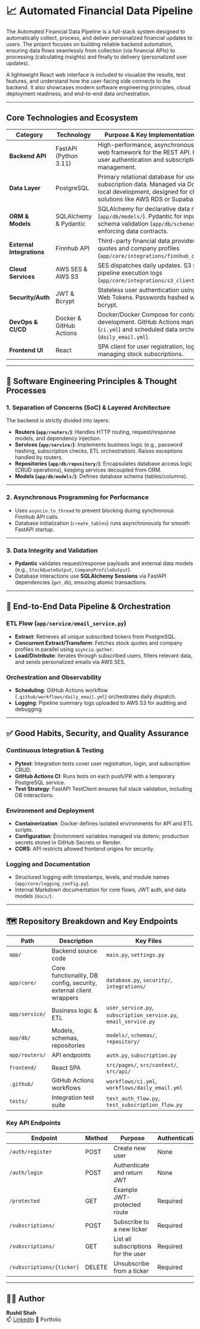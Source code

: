 # 📈 Automated Financial Data Pipeline

The Automated Financial Data Pipeline is a full-stack system designed to automatically collect, process, and deliver personalized financial updates to users. The project focuses on building reliable backend automation, ensuring data flows seamlessly from collection (via financial APIs) to processing (calculating insights) and finally to delivery (personalized user updates). 

A lightweight React web interface is included to visualize the results, test features, and understand how the user-facing side connects to the backend. It also showcases modern software engineering principles, cloud deployment readiness, and end-to-end data orchestration.

---

## Core Technologies and Ecosystem

| Category | Technology | Purpose & Key Implementation Details |
|----------|------------|--------------------------------------|
| **Backend API** | FastAPI (Python 3.11) | High-performance, asynchronous ASGI web framework for the REST API. Handles user authentication and subscription management. |
| **Data Layer** | PostgreSQL | Primary relational database for user and subscription data. Managed via Docker for local development, designed for cloud solutions like AWS RDS or Supabase. |
| **ORM & Models** | SQLAlchemy & Pydantic | SQLAlchemy for declarative data modeling (`app/db/models/`). Pydantic for input/output schema validation (`app/db/schemas/`), enforcing data contracts. |
| **External Integrations** | Finnhub API | Third-party financial data provider for stock quotes and company profiles (`app/core/integrations/finnhub_client.py`). |
| **Cloud Services** | AWS SES & AWS S3 | SES dispatches daily updates. S3 stores pipeline execution logs (`app/core/integrations/s3_client.py`). |
| **Security/Auth** | JWT & Bcrypt | Stateless user authentication using JSON Web Tokens. Passwords hashed with bcrypt. |
| **DevOps & CI/CD** | Docker & GitHub Actions | Docker/Docker Compose for containerized development. GitHub Actions manages CI (`ci.yml`) and scheduled data orchestration (`daily_email.yml`). |
| **Frontend UI** | React | SPA client for user registration, login, and managing stock subscriptions. |

---

## 🧠 Software Engineering Principles & Thought Processes

### 1. Separation of Concerns (SoC) & Layered Architecture
The backend is strictly divided into layers:

- **Routers (`app/routers/`)**: Handles HTTP routing, request/response models, and dependency injection.  
- **Services (`app/service/`)**: Implements business logic (e.g., password hashing, subscription checks, ETL orchestration). Raises exceptions handled by routers.  
- **Repositories (`app/db/repository/`)**: Encapsulates database access logic (CRUD operations), keeping services decoupled from ORM.  
- **Models (`app/db/models/`)**: Defines database schema (tables/columns).  

---

### 2. Asynchronous Programming for Performance
- Uses `asyncio.to_thread` to prevent blocking during synchronous Finnhub API calls.  
- Database initialization (`create_tables`) runs asynchronously for smooth FastAPI startup.  

---

### 3. Data Integrity and Validation
- **Pydantic** validates request/response payloads and external data models (e.g., `StockQuoteOutput`, `CompanyProfileOutput`).  
- Database interactions use **SQLAlchemy Sessions** via FastAPI dependencies (`get_db`), ensuring atomic transactions.  

---

## 🚀 End-to-End Data Pipeline & Orchestration

### ETL Flow (`app/service/email_service.py`)
- **Extract**: Retrieves all unique subscribed tickers from PostgreSQL.  
- **Concurrent Extract/Transform**: Fetches stock quotes and company profiles in parallel using `asyncio.gather`.  
- **Load/Distribute**: Iterates through subscribed users, filters relevant data, and sends personalized emails via AWS SES.  

### Orchestration and Observability
- **Scheduling**: GitHub Actions workflow (`.github/workflows/daily_email.yml`) orchestrates daily dispatch.  
- **Logging**: Pipeline summary logs uploaded to AWS S3 for auditing and debugging.  

---

## ✅ Good Habits, Security, and Quality Assurance

### Continuous Integration & Testing
- **Pytest**: Integration tests cover user registration, login, and subscription CRUD.  
- **GitHub Actions CI**: Runs tests on each push/PR with a temporary PostgreSQL service.  
- **Test Strategy**: FastAPI TestClient ensures full stack validation, including DB interactions.  

### Environment and Deployment
- **Containerization**: Docker defines isolated environments for API and ETL scripts.  
- **Configuration**: Environment variables managed via dotenv; production secrets stored in GitHub Secrets or Render.  
- **CORS**: API restricts allowed frontend origins for security.  

### Logging and Documentation
- Structured logging with timestamps, levels, and module names (`app/core/logging_config.py`).  
- Internal Markdown documentation for core flows, JWT auth, and data models (`docs/`).  

---

## 🗺️ Repository Breakdown and Key Endpoints

| Path | Description | Key Files |
|------|------------|-----------|
| `app/` | Backend source code | `main.py`, `settings.py` |
| `app/core/` | Core functionality, DB config, security, external client wrappers | `database.py`, `security/`, `integrations/` |
| `app/service/` | Business logic & ETL | `user_service.py`, `subscription_service.py`, `email_service.py` |
| `app/db/` | Models, schemas, repositories | `models/`, `schemas/`, `repository/` |
| `app/routers/` | API endpoints | `auth.py`, `subscription.py` |
| `frontend/` | React SPA | `src/pages/`, `src/context/`, `src/api/` |
| `.github/` | GitHub Actions workflows | `workflows/ci.yml`, `workflows/daily_email.yml` |
| `tests/` | Integration test suite | `test_auth_flow.py`, `test_subscription_flow.py` |

### Key API Endpoints

| Endpoint | Method | Purpose | Authentication |
|----------|--------|---------|----------------|
| `/auth/register` | POST | Create new user | None |
| `/auth/login` | POST | Authenticate and return JWT | None |
| `/protected` | GET | Example JWT-protected route | Required |
| `/subscriptions/` | POST | Subscribe to a new ticker | Required |
| `/subscriptions/` | GET | List all subscriptions for the user | Required |
| `/subscriptions/{ticker}` | DELETE | Unsubscribe from a ticker | Required |

---

## 🧑‍💻 Author
**Rushil Shah**  
📫 [LinkedIn](https://linkedin.com/in/rushilshahh)
💼 Portfolio
